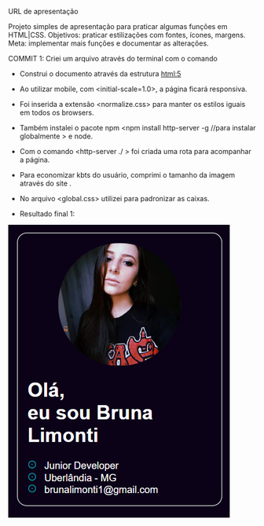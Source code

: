URL de apresentação

Projeto simples de apresentação para praticar algumas funções em HTML|CSS.
Objetivos: praticar estilizações com fontes, ícones, margens. 
Meta: implementar mais funções e documentar as alterações.

COMMIT 1:
Criei um arquivo através do terminal com o comando <touch index.html>
- Construi o documento através da estrutura <html:5>
- Ao utilizar mobile, com <initial-scale=1.0>, a página ficará responsiva.
- Foi inserida a extensão <normalize.css> para manter os estilos iguais em todos os browsers.
- Também instalei o pacote npm <npm install http-server -g //para instalar globalmente > e node.

- Com o comando <http-server ./ > foi criada uma rota para acompanhar a página.

- Para economizar kbts do usuário, comprimi o tamanho da imagem através do site <tinyPNG>.

- No arquivo <global.css> utilizei <box-sizing> para padronizar as caixas.

- Resultado final 1:

![print apresentação](image.png)

